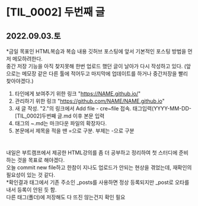 [TIL_0002] 두번째 글
===============    

2022.09.03.토
-----------------    
    
*금일 목표인 HTML복습과 복습 내용 깃허브 포스팅에 앞서 기본적인 포스팅 방법을 먼저 메모하려한다.    
중간 저장 기능을 아직 찾지못해 한번 업로드 했던 글이 날아가 다시 작성하고 있다. (앞으로는 메모장 같은 다른 툴에 적어두고 마지막에 업데이트를 하거나 중간저장을 빨리 찾아야겠다.)    
1. 타인에게 보여주기 위한 링크 "https://NAME.github.io/"
2. 관리하기 위한 링크 "https://github.com/NAME/NAME.github.io"
3. 새 글 작성. "2."의 링크에서 Add file - cre~file 접속. 태그입력(YYYY-MM-DD-[TIL_0002]두번째 글.md 이후 본문 입력
4. 태그의 ~.md는 마크다운 파일의 확장자다.
5. 본문에서 제목을 적을 땐 =으로 구분. 부제는 -으로 구분
#
내일은 부트캠프에서 제공한 HTML강의를 좀 더 공부하고 정리하여 첫 스터디에 준비하는 것을 목표로 해야겠다.    
오늘 commit new file하고 한참이 지나도 업로드가 안되는 현상을 겪었는데, 재확인의 필요성이 있는 것 같다.    
*확인결과 태그에서 기존 주소인 _posts를 사용하면 정상 등록되지만 _post로 오타를 내서 등록이 안된 듯 함.    
다른 태그(폴더)에 저장해도 다 뜨진 않는건지 확인 필요
